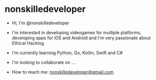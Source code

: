 # nonskilledeveloper

- Hi, I'm @nonskilledeveloper

- I'm interested in developing videogames for multiple platforms, developing apps for iOS and Android and I'm very passionate about Ethical Hacking

- I'm currently learning Python, Go, Kotlin, Swift and C#

- I'm looking to collaborate on ...

- How to reach me: nonskilledeveloper@gmail.com

<!--- 
En contrucción...
Próximamente: Agregar imágenes
---> 